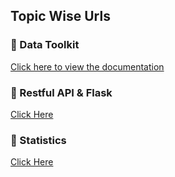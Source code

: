 ## Topic Wise Urls

### 📘 Data Toolkit
[Click here to view the documentation](https://drive.google.com/drive/folders/1IJRqIxTp3y03KSGjfaHn-W3RRlGWBcgR)


### 📘 Restful API & Flask 
[Click Here](https://drive.google.com/drive/folders/1jUyCKDZJ_WtaxqIskf91FhVR07qtkqpL)


### 📘 Statistics
[Click Here](https://drive.google.com/drive/folders/1U5Pxts7EIdhX8VP1lIWVW6gWBa1dr5yE)
